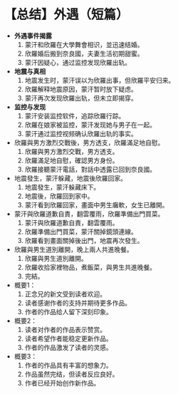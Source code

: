 # 【总结】外遇（短篇）

-   **外遇事件揭露**
    1.  蒙汗和欣羅在大學舞會相识，並迅速结婚。
    2.  欣羅婚后搬到奈良國，夫妻生活初期甜蜜。
    3.  蒙汗因疑心，通过监控发现欣羅出轨。
-   **地震与真相**
    1.  地震发生时，蒙汗误以为欣羅出事，但欣羅平安归来。
    2.  欣羅解释地震原因，蒙汗暂时放下疑虑。
    3.  蒙汗再次发现欣羅出轨，但未立即揭穿。
-   **监控与发现**
    1.  蒙汗安装监控软件，追踪欣羅行踪。
    2.  欣羅在娘家被监控，蒙汗发现她与男子在一起。
    3.  蒙汗通过监控视频确认欣羅出轨的事实。
-   欣羅與男方激烈交戰後，男方透支，欣羅滿足地自慰。
    1.  欣羅與男方激烈交戰，男方透支。
    2.  欣羅滿足地自慰，確認男方身份。
    3.  欣羅接聽蒙汗電話，對話中透露已回到奈良國。
-   地震發生，蒙汗躲藏，地震後欣羅回家。
    1.  地震發生，蒙汗躲藏床下。
    2.  地震後，欣羅回到家中。
    3.  蒙汗看到欣羅回家，畫面中男生癱軟，女生已離開。
-   蒙汗與欣羅道歉自責，翻雲覆雨，欣羅準備出門買菜。
    1.  蒙汗與欣羅道歉自責，翻雲覆雨。
    2.  欣羅準備出門買菜，蒙汗關掉鏡頭連線。
    3.  欣羅看到畫面關掉後出門，地震再次發生。
-   欣羅與男生道別離開，晚上兩人共進晚餐。
    1.  欣羅與男生道別離開。
    2.  欣羅收拾家裡物品，煮飯菜，與男生共進晚餐。
    3.  完結。
-   概要1：
    1.  正念兄的新文受到读者欢迎。
    2.  读者感谢作者的支持并期待更多作品。
    3.  作者的作品给人留下深刻印象。
-   概要2：
    1.  读者对作者的作品表示赞赏。
    2.  读者希望作者能稳定更新作品。
    3.  作者的作品激发了读者的灵感。
-   概要3：
    1.  作者的作品具有丰富的想象力。
    2.  作品虽然完结，但读者反应良好。
    3.  作者已经开始创作新作品。